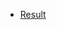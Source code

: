 * [Result](https://github.com/Blacklist-International/Fashmnist/commit/27011319e690a6e8690317a7f86e58ad99d9af49)
